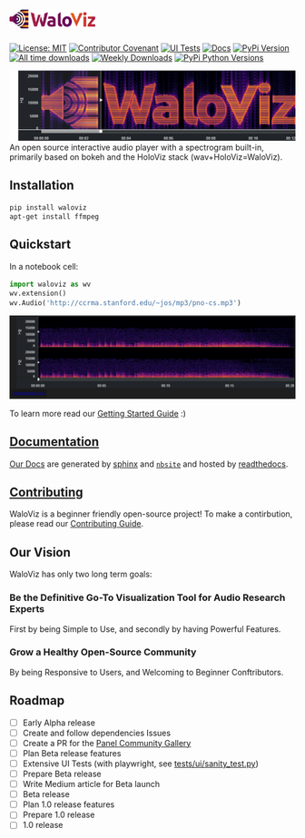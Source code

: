 <h1><img class="dark-light" src="doc/_static/logo_horizontal.png" style="width: 30%;"></h1>

[![License: MIT](https://img.shields.io/badge/License-MIT-yellow.svg)](https://opensource.org/licenses/MIT)
[![Contributor Covenant](https://img.shields.io/badge/Contributor%20Covenant-2.1-4baaaa.svg)](code_of_conduct.md)
[![UI Tests](https://github.com/AlonKellner/waloviz/actions/workflows/ui-tests.yml/badge.svg)](https://github.com/AlonKellner/waloviz/actions/workflows/ui-tests.yml)
[![Docs](https://github.com/AlonKellner/waloviz/actions/workflows/docsite.yml/badge.svg)](https://waloviz.com/en/latest)
[![PyPi Version](https://img.shields.io/pypi/v/waloviz.svg)](https://pypi.python.org/pypi/waloviz/)
[![All time downloads](https://static.pepy.tech/badge/waloviz)](https://pepy.tech/project/waloviz)
[![Weekly Downloads](https://static.pepy.tech/badge/waloviz/week)](https://pepy.tech/project/waloviz)
[![PyPi Python Versions](https://img.shields.io/pypi/pyversions/waloviz.svg)](https://pypi.python.org/pypi/waloviz/)

![example snapshot](doc/resources/example_snapshot.png)
An open source interactive audio player with a spectrogram built-in, primarily based on bokeh and the HoloViz stack (wav+HoloViz=WaloViz).

## Installation

```shell
pip install waloviz
apt-get install ffmpeg
```

## Quickstart

In a notebook cell:

```python
import waloviz as wv
wv.extension()
wv.Audio('http://ccrma.stanford.edu/~jos/mp3/pno-cs.mp3')
```

![Stereo Example](doc/resources/simple-stereo-example.png)

To learn more read our [Getting Started Guide](https://waloviz.com/en/latest/getting-started.html) :)

## [Documentation](https://waloviz.com)

[Our Docs](https://waloviz.com) are generated by [sphinx](https://www.sphinx-doc.org/en/master/) and [`nbsite`](https://nbsite.holoviz.org/) and hosted by [readthedocs](https://docs.readthedocs.io/en/stable/).

## [Contributing](CONTRIBUTING.md)

WaloViz is a beginner friendly open-source project!
To make a contirbution, please read our [Contributing Guide](CONTRIBUTING.md).

## Our Vision

WaloViz has only two long term goals:

### **Be the Definitive Go-To Visualization Tool for Audio Research Experts**

First by being Simple to Use, and secondly by having Powerful Features.

### **Grow a Healthy Open-Source Community**

By being Responsive to Users, and Welcoming to Beginner Conftributors.

## Roadmap

- [ ] Early Alpha release
- [ ] Create and follow dependencies Issues
- [ ] Create a PR for the [Panel Community Gallery](https://panel.holoviz.org/gallery/index.html#community-gallery)
- [ ] Plan Beta release features
- [ ] Extensive UI Tests (with playwright, see [tests/ui/sanity_test.py](tests/ui/sanity_test.py))
- [ ] Prepare Beta release
- [ ] Write Medium article for Beta launch
- [ ] Beta release
- [ ] Plan 1.0 release features
- [ ] Prepare 1.0 release
- [ ] 1.0 release
